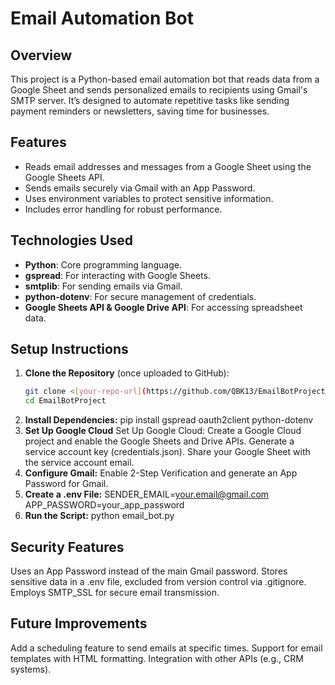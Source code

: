 # Email Automation Bot

## Overview
This project is a Python-based email automation bot that reads data from a Google Sheet and sends personalized emails to recipients using Gmail's SMTP server. It’s designed to automate repetitive tasks like sending payment reminders or newsletters, saving time for businesses.

## Features
- Reads email addresses and messages from a Google Sheet using the Google Sheets API.
- Sends emails securely via Gmail with an App Password.
- Uses environment variables to protect sensitive information.
- Includes error handling for robust performance.

## Technologies Used
- **Python**: Core programming language.
- **gspread**: For interacting with Google Sheets.
- **smtplib**: For sending emails via Gmail.
- **python-dotenv**: For secure management of credentials.
- **Google Sheets API & Google Drive API**: For accessing spreadsheet data.

## Setup Instructions
1. **Clone the Repository** (once uploaded to GitHub):
   ```bash
   git clone <[your-repo-url](https://github.com/QBK13/EmailBotProject.git)>
   cd EmailBotProject
2. **Install Dependencies:**
pip install gspread oauth2client python-dotenv
3. **Set Up Google Cloud**
Set Up Google Cloud:
Create a Google Cloud project and enable the Google Sheets and Drive APIs.
Generate a service account key (credentials.json).
Share your Google Sheet with the service account email.
4. **Configure Gmail:**
Enable 2-Step Verification and generate an App Password for Gmail.
5. **Create a .env File:**
SENDER_EMAIL=your.email@gmail.com
APP_PASSWORD=your_app_password
6. **Run the Script:**
python email_bot.py
## **Security Features**
Uses an App Password instead of the main Gmail password.
Stores sensitive data in a .env file, excluded from version control via .gitignore.
Employs SMTP_SSL for secure email transmission.
## **Future Improvements**
Add a scheduling feature to send emails at specific times.
Support for email templates with HTML formatting.
Integration with other APIs (e.g., CRM systems).
